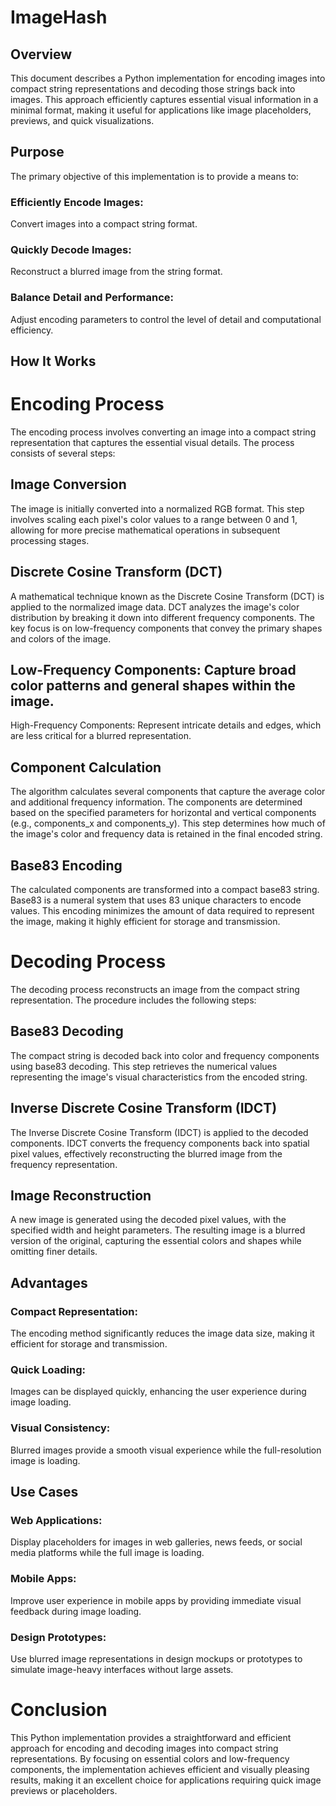 # ImageHash

## Overview
This document describes a Python implementation for encoding images into compact string representations and decoding those strings back into images. This approach efficiently captures essential visual information in a minimal format, making it useful for applications like image placeholders, previews, and quick visualizations.

## Purpose
The primary objective of this implementation is to provide a means to:

### Efficiently Encode Images: 
Convert images into a compact string format.

### Quickly Decode Images: 
Reconstruct a blurred image from the string format.

### Balance Detail and Performance: 
Adjust encoding parameters to control the level of detail and computational efficiency. <br/>

## How It Works
# Encoding Process
The encoding process involves converting an image into a compact string representation that captures the essential visual details. The process consists of several steps:

## Image Conversion
The image is initially converted into a normalized RGB format. This step involves scaling each pixel's color values to a range between 0 and 1, allowing for more precise mathematical operations in subsequent processing stages.

## Discrete Cosine Transform (DCT)
A mathematical technique known as the Discrete Cosine Transform (DCT) is applied to the normalized image data. DCT analyzes the image's color distribution by breaking it down into different frequency components. The key focus is on low-frequency components that convey the primary shapes and colors of the image.

## Low-Frequency Components: Capture broad color patterns and general shapes within the image.
High-Frequency Components: Represent intricate details and edges, which are less critical for a blurred representation.

## Component Calculation
The algorithm calculates several components that capture the average color and additional frequency information. The components are determined based on the specified parameters for horizontal and vertical components (e.g., components_x and components_y). This step determines how much of the image's color and frequency data is retained in the final encoded string.

## Base83 Encoding
The calculated components are transformed into a compact base83 string. Base83 is a numeral system that uses 83 unique characters to encode values. This encoding minimizes the amount of data required to represent the image, making it highly efficient for storage and transmission.

 # Decoding Process
The decoding process reconstructs an image from the compact string representation. The procedure includes the following steps:

## Base83 Decoding
The compact string is decoded back into color and frequency components using base83 decoding. This step retrieves the numerical values representing the image's visual characteristics from the encoded string.

## Inverse Discrete Cosine Transform (IDCT)
The Inverse Discrete Cosine Transform (IDCT) is applied to the decoded components. IDCT converts the frequency components back into spatial pixel values, effectively reconstructing the blurred image from the frequency representation.

## Image Reconstruction
A new image is generated using the decoded pixel values, with the specified width and height parameters. The resulting image is a blurred version of the original, capturing the essential colors and shapes while omitting finer details.

## Advantages
### Compact Representation: 
The encoding method significantly reduces the image data size, making it efficient for storage and transmission.

### Quick Loading: 
Images can be displayed quickly, enhancing the user experience during image loading.

### Visual Consistency: 
Blurred images provide a smooth visual experience while the full-resolution image is loading.

## Use Cases
### Web Applications: 
Display placeholders for images in web galleries, news feeds, or social media platforms while the full image is loading.

### Mobile Apps: 
Improve user experience in mobile apps by providing immediate visual feedback during image loading.

### Design Prototypes: 
Use blurred image representations in design mockups or prototypes to simulate image-heavy interfaces without large assets.

# Conclusion
This Python implementation provides a straightforward and efficient approach for encoding and decoding images into compact string representations. By focusing on essential colors and low-frequency components, the implementation achieves efficient and visually pleasing results, making it an excellent choice for applications requiring quick image previews or placeholders.
